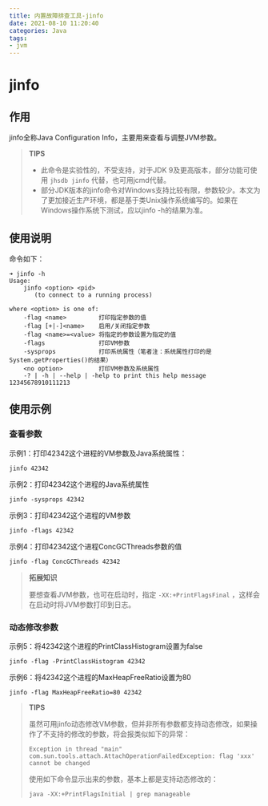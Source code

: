 ```yaml
---
title: 内置故障排查工具-jinfo
date: 2021-08-10 11:20:40
categories: Java
tags:
- jvm
---
```


# jinfo

## 作用

jinfo全称Java Configuration Info，主要用来查看与调整JVM参数。

> **TIPS**
>
> - 此命令是实验性的，不受支持，对于JDK 9及更高版本，部分功能可使用 `jhsdb jinfo` 代替，也可用jcmd代替。
> - 部分JDK版本的jinfo命令对Windows支持比较有限，参数较少。本文为了更加接近生产环境，都是基于类Unix操作系统编写的。如果在Windows操作系统下测试，应以jinfo -h的结果为准。

## 使用说明

命令如下：

```
➜ jinfo -h
Usage:
    jinfo <option> <pid>
       (to connect to a running process)

where <option> is one of:
    -flag <name>         打印指定参数的值
    -flag [+|-]<name>    启用/关闭指定参数
    -flag <name>=<value> 将指定的参数设置为指定的值
    -flags               打印VM参数
    -sysprops            打印系统属性（笔者注：系统属性打印的是System.getProperties()的结果）
    <no option>          打印VM参数及系统属性
    -? | -h | --help | -help to print this help message
12345678910111213
```

## 使用示例

### 查看参数

示例1：打印42342这个进程的VM参数及Java系统属性：

```
jinfo 42342
```

示例2：打印42342这个进程的Java系统属性

```
jinfo -sysprops 42342
```

示例3：打印42342这个进程的VM参数

```
jinfo -flags 42342
```

示例4：打印42342这个进程ConcGCThreads参数的值

```
jinfo -flag ConcGCThreads 42342
```

> **拓展知识**
>
> 要想查看JVM参数，也可在启动时，指定 `-XX:+PrintFlagsFinal` ，这样会在启动时将JVM参数打印到日志。

### 动态修改参数

示例5：将42342这个进程的PrintClassHistogram设置为false

```
jinfo -flag -PrintClassHistogram 42342
```

示例6：将42342这个进程的MaxHeapFreeRatio设置为80

```
jinfo -flag MaxHeapFreeRatio=80 42342
```

> **TIPS**
>
> 虽然可用jinfo动态修改VM参数，但并非所有参数都支持动态修改，如果操作了不支持的修改的参数，将会报类似如下的异常：
>
> ```
> Exception in thread "main" com.sun.tools.attach.AttachOperationFailedException: flag 'xxx' cannot be changed
> ```
>
> 使用如下命令显示出来的参数，基本上都是支持动态修改的：
>
> ```
> java -XX:+PrintFlagsInitial | grep manageable
> ```
